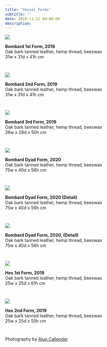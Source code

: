 ```yaml
---
title: 'Vessel Forms'
subtitle: ''
date: 2020-11-22 00:00:00
description: 
---
```


<div style="max-width: 800px">

<img src="/images/new/sculptures/vessel-forms/1.jpg" />

<p style="margin-left: 0; padding-bottom: 2em">
	<b>Bombard 1st Form, 2019</b><br />
	Oak bark tanned leather, hemp thread, beeswax<br />
	31w x 31d x 41h cm
</p>

<img src="/images/new/sculptures/vessel-forms/2.jpg" />

<p style="margin-left: 0; padding-bottom: 2em">
	<b>Bombard 2nd Form, 2019</b><br />
	Oak bark tanned leather, hemp thread, beeswax<br />
	31w x 31d x 41h cm
</p>

<img src="/images/new/sculptures/vessel-forms/3.jpg" />

<p style="margin-left: 0; padding-bottom: 2em">
	<b>Bombard 3rd Form, 2019</b><br />
	Oak bark tanned leather, hemp thread, beeswax<br />
	26w x 28d x 50h cm
</p>

<img src="/images/new/sculptures/vessel-forms/4.jpg" />

<p style="margin-left: 0; padding-bottom: 2em">
	<b>Bombard Dyad Form, 2020</b><br />
	Oak bark tanned leather, hemp thread, beeswax<br />
	75w x 40d x 56h cm
</p>

<img src="/images/new/sculptures/vessel-forms/5.jpg" />

<p style="margin-left: 0; padding-bottom: 2em">
	<b>Bombard Dyad Form, 2020 (Detail)</b><br />
	Oak bark tanned leather, hemp thread, beeswax<br />
	75w x 40d x 56h cm
</p>

<img src="/images/new/sculptures/vessel-forms/6.jpg" />

<p style="margin-left: 0; padding-bottom: 2em">
	<b>Bombard Dyad Form, 2020, (Detail)</b><br />
	Oak bark tanned leather, hemp thread, beeswax<br />
	75w x 40d x 56h cm
</p>

<img src="/images/new/sculptures/vessel-forms/7.jpg" />

<p style="margin-left: 0; padding-bottom: 2em">
	<b>Hex 1st Form, 2019</b><br />
	Oak bark tanned leather, hemp thread, beeswax<br />
	25w x 25d x 61h cm
</p>

<img src="/images/new/sculptures/vessel-forms/8.jpg" />

<p style="margin-left: 0; padding-bottom: 2em">
	<b>Hex 2nd Form, 2019</b><br />
	Oak bark tanned leather, hemp thread, beeswax<br />
	25w x 25d x 55h cm
</p>

<p style="margin-left: 0; padding-bottom: 2em">
  Photography by <a href="https://aluncallender.com/">Alun Callender</a>
</p>

</div>
